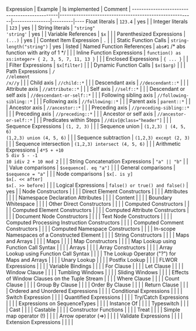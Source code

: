 Expression                                    | Example                                                 | Is implemented | Comment | 
----------------------------------------------|---------------------------------------------------------|----------------|---------|----
Float literals                                | `123.4`                                                 | yes            |         | 
Integer literals                              | `123`                                                   | yes            |         | 
String literals                               | `"string"`<br>`'string'`                                | yes            |         | 
Variable References                           | `$x`                                                    |                |         | 
Parenthesized Expressions                     | `(...)`                                                 | yes            |         | 
Context Item Expression                       | `.`                                                     |                |         | 
Static Function Calls                         | `string-length("string")`                               | yes            | listed  | 
Named Function References                     | `abs#1` /* abs function with arity of 1 */              |                |         | 
Inline Function Expressions                   | `function() as xs:integer+ { 2, 3, 5, 7, 11, 13 }`      |                |         | 
Enclosed Expressions                          | `{ ... }`                                               |                |         | 
Filter Expressions                            | `$x[filter]`                                            |                |         | 
Dynamic Function Calls                        | `$x($arg)`                                              |                |         | 
Path Expressions                              | `/`<br>`//element`<br>`/x//y`                           |                |         | 
Child axis                                    | `//child::*`                                            |                |         | 
Descendant axis                               | `//descendant::*`                                       |                |         | 
Attribute axis                                | `//attribute::*`                                        |                |         | 
Self axis                                     | `//self::*`                                             |                |         | 
Descendant or self axis                       | `//descendant-or-self::*`                               |                |         | 
Following sibling axis                        | `//following-sibling::*`                                |                |         | 
Following axis                                | `//following::*`                                        |                |         | 
Parent axis                                   | `parent::*`                                             |                |         | 
Ancestor axis                                 | `//ancestor::*`                                         |                |         | 
Preceding axis                                | `//preceding-sibling::*`                                |                |         | 
Preceding axis                                | `//preceding::*`                                        |                |         | 
Ancestor or self axis                         | `//ancestor-or-self::*`                                 |                |         | 
Predicates within Steps                       | `//div[@class="header"]`                                |                |         | 
Sequence Expressions                          | `(1, 2, 3)`                                             |                |         | 
Sequence union                                | `(1,2,3) | (4, 5, 6)`<br>`(1,2,3) union (4, 5, 6)`      |                |         | 
Sequence subtraction                          | `(1,2,3) except (2, 3)`                                 |                |         | 
Sequence intersection                         | `(1,2,3) intersect (4, 5, 6)`                           |                |         | 
Arithmetic Expressions                        | `4*5 + +10`<br>`5 div 5 - -1`<br>`10 idiv 2 + 10 mod 2` |                |         | 
String Concatenation Expressions              | `"a" || "b"`                                            |                |         | 
Value comparisons                             | `$sequence[. eq "a"]`                                   |                |         | 
General comparisons                           | `$sequence = "a"`                                       |                |         | 
Node comparisons                              | `$x[. is y]`<br>`$x[. << after]`<br>`$x[. >> before]`   |                |         | 
Logical Expressions                           | `false() or true() and false()`                         | yes            |         | 
Node Constructors                             |                                                         |                |         | 
Direct Element Constructors                   |                                                         |                |         | 
Attributes                                    |                                                         |                |         | 
Namespace Declaration Attributes              |                                                         |                |         | 
Content                                       |                                                         |                |         | 
Boundary Whitespace                           |                                                         |                |         | 
Other Direct Constructors                     |                                                         |                |         | 
Computed Constructors                         |                                                         |                |         | 
Computed Element Constructors                 |                                                         |                |         | 
Computed Attribute Constructors               |                                                         |                |         | 
Document Node Constructors                    |                                                         |                |         | 
Text Node Constructors                        |                                                         |                |         | 
Computed Processing Instruction Constructors  |                                                         |                |         | 
Computed Comment Constructors                 |                                                         |                |         | 
Computed Namespace Constructors               |                                                         |                |         | 
In-scope Namespaces of a Constructed Element  |                                                         |                |         | 
String Constructors                           |                                                         |                |         | 
Maps and Arrays                               |                                                         |                |         | 
Maps                                          |                                                         |                |         | 
Map Constructors                              |                                                         |                |         | 
Map Lookup using Function Call Syntax         |                                                         |                |         | 
Arrays                                        |                                                         |                |         | 
Array Constructors                            |                                                         |                |         | 
Array Lookup using Function Call Syntax       |                                                         |                |         | 
The Lookup Operator ("?") for Maps and Arrays |                                                         |                |         | 
Unary Lookup                                  |                                                         |                |         | 
Postfix Lookup                                |                                                         |                |         | 
FLWOR Expressions                             |                                                         |                |         | 
Variable Bindings                             |                                                         |                |         | 
For Clause                                    |                                                         |                |         | 
Let Clause                                    |                                                         |                |         | 
Window Clause                                 |                                                         |                |         | 
Tumbling Windows                              |                                                         |                |         | 
Sliding Windows                               |                                                         |                |         | 
Effects of Window Clauses on the Tuple Stream |                                                         |                |         | 
Where Clause                                  |                                                         |                |         | 
Count Clause                                  |                                                         |                |         | 
Group By Clause                               |                                                         |                |         | 
Order By Clause                               |                                                         |                |         | 
Return Clause                                 |                                                         |                |         | 
Ordered and Unordered Expressions             |                                                         |                |         | 
Conditional Expressions                       |                                                         |                |         | 
Switch Expression                             |                                                         |                |         | 
Quantified Expressions                        |                                                         |                |         | 
Try/Catch Expressions                         |                                                         |                |         | 
Expressions on SequenceTypes                  |                                                         |                |         | 
Instance Of                                   |                                                         |                |         | 
Typeswitch                                    |                                                         |                |         | 
Cast                                          |                                                         |                |         | 
Castable                                      |                                                         |                |         | 
Constructor Functions                         |                                                         |                |         | 
Treat                                         |                                                         |                |         | 
Simple map operator (!)                       |                                                         |                |         | 
Arrow operator (=>)                           |                                                         |                |         | 
Validate Expressions                          |                                                         |                |         | 
Extension Expressions                         |                                                         |                |         | 
